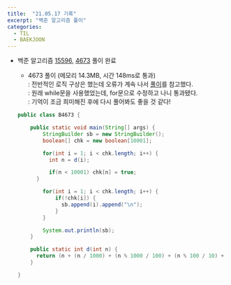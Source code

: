 ```yaml
---
title:  "21.05.17 기록"
excerpt: "백준 알고리즘 풀이"
categories:
  - TIL
  - BAEKJOON
---
```



+ 백준 알고리즘 [15596](https://www.acmicpc.net/problem/15596), [4673](https://www.acmicpc.net/problem/4673) 풀이 완료

  + 4673 풀이 (메모리 14.3MB, 시간 148ms로 통과)<br />
    : 전반적인 로직 구상은 했는데 오류가 계속 나서 [풀이](https://st-lab.tistory.com/53)를 참고했다.<br />
    : 원래 while문을 사용했었는데, for문으로 수정하고 나니 통과됐다.<br />
    : 기억이 조금 희미해진 후에 다시 풀어봐도 좋을 것 같다!

  ```java
  public class B4673 {

      public static void main(String[] args) {
          StringBuilder sb = new StringBuilder();
          boolean[] chk = new boolean[10001];

          for(int i = 1; i < chk.length; i++) {
            int n = d(i);

            if(n < 10001) chk[n] = true;
        }

          for(int i = 1; i < chk.length; i++) {
              if(!chk[i]) {
                sb.append(i).append("\n");
              }
          }

          System.out.println(sb);
      }

      public static int d(int n) {
        return (n + (n / 1000) + (n % 1000 / 100) + (n % 100 / 10) + (n % 100 % 10));
      }

  }
  ```
<br />
